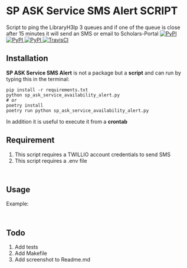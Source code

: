 # SP ASK Service SMS Alert SCRIPT
Script to ping the LibraryH3lp 3 queues and if one of the queue is close after 15 minutes it will send an SMS or email to Scholars-Portal
[
![PyPI](https://img.shields.io/pypi/v/ask_schools.svg)
![PyPI](https://img.shields.io/pypi/pyversions/ask_schools.svg)
![PyPI](https://img.shields.io/github/license/guinslym/ask_schools.svg)
](https://pypi.org/project/ask_schools/)
[![TravisCI](https://travis-ci.org/guinslym/ask_schools.svg?branch=master)](https://travis-ci.org/guinslym/ask_schools)

## Installation


**SP ASK Service SMS Alert** is not a package but a **script** and can run by typing this in the terminal:

```
pip install -r requirements.txt
python sp_ask_service_availability_alert.py
# or
poetry install 
poetry run python sp_ask_service_availability_alert.py
```
In addition it is useful to execute it from a **crontab**

## Requirement
1.  This script requires a TWILLIO account credentials to send SMS 
2.  This script requires a .env file 

```python



```

## Usage

Example:

```python



```


## Todo

1.  Add tests
3.  Add Makefile
6.  Add screenshot to Readme.md

